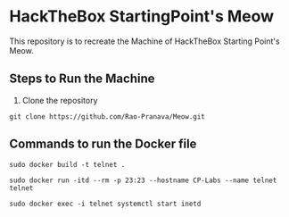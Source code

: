 # HackTheBox StartingPoint's Meow
This repository is to recreate the Machine of HackTheBox Starting Point's Meow.

## Steps to Run the Machine

1. Clone the repository
```
git clone https://github.com/Rao-Pranava/Meow.git
```

## Commands to run the Docker file

```
sudo docker build -t telnet .
```
```
sudo docker run -itd --rm -p 23:23 --hostname CP-Labs --name telnet telnet
```
```
sudo docker exec -i telnet systemctl start inetd
